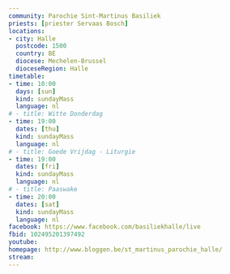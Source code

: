 ```yaml
---
community: Parochie Sint-Martinus Basiliek
priests: [priester Servaas Bosch]
locations:
- city: Halle
  postcode: 1500
  country: BE
  diocese: Mechelen-Brussel
  dioceseRegion: Halle
timetable:
- time: 10:00
  days: [sun]
  kind: sundayMass
  language: nl
# - title: Witte Donderdag
- time: 19:00
  dates: [thu]
  kind: sundayMass
  language: nl
# - title: Goede Vrijdag - Liturgie
- time: 19:00
  dates: [fri]
  kind: sundayMass
  language: nl
# - title: Paaswake
- time: 20:00
  dates: [sat]
  kind: sundayMass
  language: nl
facebook: https://www.facebook.com/basiliekhalle/live
fbid: 102495201397492
youtube:
homepage: http://www.bloggen.be/st_martinus_parochie_halle/
stream:
---
```

